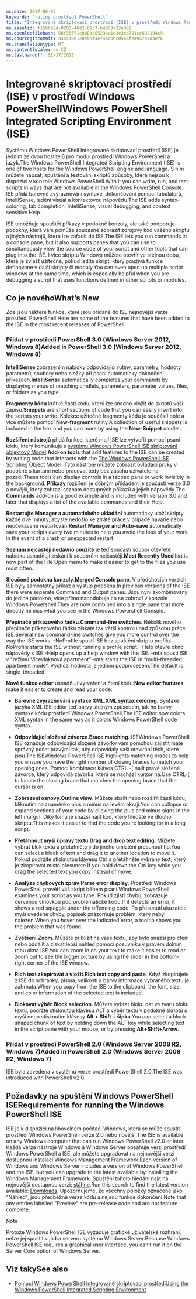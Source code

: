 ```yaml
---
ms.date: 2017-06-05
keywords: "rutiny prostředí PowerShell"
title: "Integrované skriptovací prostředí (ISE) v prostředí Windows PowerShell"
ms.assetid: f156b92d-0203-46d2-89c7-b4989d32e3d2
ms.openlocfilehash: 66f36371cbb8ad8523aa1e1e3cd791cc692194c9
ms.sourcegitcommit: a444406120e5af4e746cbbc0558fe89a7e78aef6
ms.translationtype: MT
ms.contentlocale: cs-CZ
ms.lasthandoff: 01/17/2018
---
```

# <a name="windows-powershell-integrated-scripting-environment-ise"></a><span data-ttu-id="bd2a4-103">Integrované skriptovací prostředí (ISE) v prostředí Windows PowerShell</span><span class="sxs-lookup"><span data-stu-id="bd2a4-103">Windows PowerShell Integrated Scripting Environment (ISE)</span></span>
<span data-ttu-id="bd2a4-104">Systému Windows PowerShell Integrované skriptovací prostředí (ISE) je jedním ze dvou hostitelů pro modul prostředí Windows PowerShell a jazyk.</span><span class="sxs-lookup"><span data-stu-id="bd2a4-104">The Windows PowerShell Integrated Scripting Environment (ISE) is one of two hosts for the Windows PowerShell engine and language.</span></span> <span data-ttu-id="bd2a4-105">S ním můžete napsat, spuštění a testování skriptů způsoby, které nejsou k dispozici v konzole Windows PowerShell.</span><span class="sxs-lookup"><span data-stu-id="bd2a4-105">With it you can write, run, and test scripts in ways that are not available in the Windows PowerShell Console.</span></span> <span data-ttu-id="bd2a4-106">ISE přidá barevné zvýrazňování syntaxe, dokončování pomocí tabulátorů, IntelliSense, ladění visual a kontextovou nápovědu.</span><span class="sxs-lookup"><span data-stu-id="bd2a4-106">The ISE adds syntax-coloring, tab completion, IntelliSense, visual debugging, and context sensitive Help.</span></span>

<span data-ttu-id="bd2a4-107">ISE umožňuje spouštět příkazy v podokně konzoly, ale také podporuje podokny, která vám pomůže současně zobrazit zdrojový kód vašeho skriptu a jiných nástrojů, které lze zařadit do ISE.</span><span class="sxs-lookup"><span data-stu-id="bd2a4-107">The ISE lets you run commands in a console pane, but it also supports panes that you can use to simultaneously view the source code of your script and other tools that can plug into the ISE.</span></span> <span data-ttu-id="bd2a4-108">I více skriptu Windows můžete otevřít ve stejnou dobu, která je zvlášť užitečné, pokud ladíte skript, který používá funkce definované v další skripty či moduly.</span><span class="sxs-lookup"><span data-stu-id="bd2a4-108">You can even open up multiple script windows at the same time, which is especially helpful when you are debugging a script that uses functions defined in other scripts or modules.</span></span>

## <a name="whats-new"></a><span data-ttu-id="bd2a4-109">Co je nového</span><span class="sxs-lookup"><span data-stu-id="bd2a4-109">What’s New</span></span>
<span data-ttu-id="bd2a4-110">Zde jsou některé funkce, které jsou přidané do ISE nejnovější verze prostředí PowerShell.</span><span class="sxs-lookup"><span data-stu-id="bd2a4-110">Here are some of the features that have been added to the ISE in the most recent releases of PowerShell.</span></span>

### <a name="added-in-powershell-30-windows-server-2012-windows-8"></a><span data-ttu-id="bd2a4-111">Přidat v prostředí PowerShell 3.0 (Windows Server 2012, Windows 8)</span><span class="sxs-lookup"><span data-stu-id="bd2a4-111">Added in PowerShell 3.0 (Windows Server 2012, Windows 8)</span></span>
<span data-ttu-id="bd2a4-112">**IntelliSense** zobrazením nabídky odpovídající rutiny, parametry, hodnoty parametrů, soubory nebo složky při psaní automaticky dokončení příkazech.</span><span class="sxs-lookup"><span data-stu-id="bd2a4-112">**IntelliSense** automatically completes your commands by displaying menus of matching cmdlets, parameters, parameter values, files, or folders as you type.</span></span>

<span data-ttu-id="bd2a4-113">**Fragmenty kódu** krátké části kódu, který lze snadno vložit do skriptů vaší zápisu.</span><span class="sxs-lookup"><span data-stu-id="bd2a4-113">**Snippets** are short sections of code that you can easily insert into the scripts your write.</span></span> <span data-ttu-id="bd2a4-114">Kolekce užitečné fragmenty kódu je součástí pole a více můžete pomocí **New-fragment** rutiny.</span><span class="sxs-lookup"><span data-stu-id="bd2a4-114">A collection of useful snippets is included in the box and you can more by using the **New-Snippet** cmdlet.</span></span>

<span data-ttu-id="bd2a4-115">**Rozšíření nástrojů** přidá funkce, které mají ISE lze vytvořit pomocí psaní kódu, který komunikuje s [systému Windows PowerShell ISE skriptování objektový Model](../../core-powershell/ise/The-Windows-PowerShell-ISE-Scripting-Object-Model.md).</span><span class="sxs-lookup"><span data-stu-id="bd2a4-115">**Add-on tools** that add features to the ISE can be created by writing code that interacts with the [The Windows PowerShell ISE Scripting Object Model](../../core-powershell/ise/The-Windows-PowerShell-ISE-Scripting-Object-Model.md).</span></span> <span data-ttu-id="bd2a4-116">Tyto nástroje můžete zobrazit ovládací prvky v podokně s kartami nebo pracovat tedy bez zásahu uživatele na pozadí.</span><span class="sxs-lookup"><span data-stu-id="bd2a4-116">These tools can display controls in a tabbed pane or work invisibly in the background.</span></span> <span data-ttu-id="bd2a4-117">**Příkazy** rozšíření je dobrým příkladem je součástí verze 3.0 a novější, který zobrazí seznam dostupných příkazů a jejich nápovědy.</span><span class="sxs-lookup"><span data-stu-id="bd2a4-117">The **Commands** add-on is a good example and is included with version 3.0 and later that displays a list of the available commands and their Help.</span></span>

<span data-ttu-id="bd2a4-118">**Restartujte Manager a automatického ukládání** automaticky uloží skripty každé dvě minuty, abyste nedošlo ke ztrátě práce v případě havárie nebo neočekávaně restartován.</span><span class="sxs-lookup"><span data-stu-id="bd2a4-118">**Restart Manager and Auto-save** automatically save your scripts every two minutes to help you avoid the loss of your work in the event of a crash or unexpected restart.</span></span>

<span data-ttu-id="bd2a4-119">**Seznam nejčastěji nedávno použité** je teď součástí soubor otevřete nabídku usnadňují získání k souborům nejčastěji.</span><span class="sxs-lookup"><span data-stu-id="bd2a4-119">**Most Recently Used list** is now part of the File Open menu to make it easier to get to the files you use most often.</span></span>

<span data-ttu-id="bd2a4-120">**Sloučené podokna konzoly**.</span><span class="sxs-lookup"><span data-stu-id="bd2a4-120">**Merged Console pane**.</span></span> <span data-ttu-id="bd2a4-121">V předchozích verzích ISE byly samostatný příkaz a výstup podokna.</span><span class="sxs-lookup"><span data-stu-id="bd2a4-121">In previous versions of the ISE there were separate Command and Output panes.</span></span> <span data-ttu-id="bd2a4-122">Jsou nyní zkombinovány do jediné podokno, více přímo napodobuje co se zobrazí v konzole Windows Powershell.</span><span class="sxs-lookup"><span data-stu-id="bd2a4-122">They are now combined into a single pane that more directly mimics what you see in the Windows Powershell Console.</span></span>

<span data-ttu-id="bd2a4-123">**Přepínače příkazového řádku**.</span><span class="sxs-lookup"><span data-stu-id="bd2a4-123">**Command-line switches**.</span></span> <span data-ttu-id="bd2a4-124">Několik nového přepínače příkazového řádku získáte tak větší kontrolu nad způsobu práce ISE.</span><span class="sxs-lookup"><span data-stu-id="bd2a4-124">Several new command-line switches give you more control over the way the ISE works.</span></span> <span data-ttu-id="bd2a4-125">-NoProfile spustí ISE bez spuštění skriptu profilu.</span><span class="sxs-lookup"><span data-stu-id="bd2a4-125">-NoProfile starts the ISE without running a profile script.</span></span> <span data-ttu-id="bd2a4-126">-Help otevře okno nápovědy s ISE.</span><span class="sxs-lookup"><span data-stu-id="bd2a4-126">-Help opens up a help window with the ISE.</span></span> <span data-ttu-id="bd2a4-127">-mta spustí ISE v "režimu Vícevláknová apartment".</span><span class="sxs-lookup"><span data-stu-id="bd2a4-127">-mta starts the ISE in “multi-threaded apartment mode”.</span></span> <span data-ttu-id="bd2a4-128">Výchozí hodnota je jedním podprocesem.</span><span class="sxs-lookup"><span data-stu-id="bd2a4-128">The default is single-threaded.</span></span>

<span data-ttu-id="bd2a4-129">**Nové funkce editor** usnadňují vytváření a čtení kódu:</span><span class="sxs-lookup"><span data-stu-id="bd2a4-129">**New editor features** make it easier to create and read your code:</span></span>

- <span data-ttu-id="bd2a4-130">**Barevné zvýrazňování syntaxe XML**.</span><span class="sxs-lookup"><span data-stu-id="bd2a4-130">**XML syntax coloring**.</span></span> <span data-ttu-id="bd2a4-131">Syntaxe jazyka XML ISE editor teď barvy stejným způsobem, jak ho barvy syntaxe kódu prostředí Windows PowerShell.</span><span class="sxs-lookup"><span data-stu-id="bd2a4-131">The ISE editor now colors XML syntax in the same way as it colors Windows PowerShell code syntax.</span></span>

- <span data-ttu-id="bd2a4-132">**Odpovídající složené závorce**.</span><span class="sxs-lookup"><span data-stu-id="bd2a4-132">**Brace matching**.</span></span> <span data-ttu-id="bd2a4-133">ISEWindows PowerShell ISE označuje odpovídající složené závorky vám pomohou zajistit máte správný počet pravými tak, aby odpovídaly vaší otevírání těch, které jsou.</span><span class="sxs-lookup"><span data-stu-id="bd2a4-133">The ISEWindows PowerShell ISE highlights matching braces to help you ensure you have the right number of closing braces to match your opening ones.</span></span> <span data-ttu-id="bd2a4-134">Pomocí kombinace kláves CTRL -\[ najít pravé složené závorce, který odpovídá závorka, která se nachází kurzor na.</span><span class="sxs-lookup"><span data-stu-id="bd2a4-134">Use CTRL-\[ to locate the closing brace that matches the opening brace that the cursor is on.</span></span>

- <span data-ttu-id="bd2a4-135">**Zobrazení osnovy**.</span><span class="sxs-lookup"><span data-stu-id="bd2a4-135">**Outline view**.</span></span> <span data-ttu-id="bd2a4-136">Můžete sbalit nebo rozšířit části kódu, kliknutím na znaménko plus a minus na levém okraji.</span><span class="sxs-lookup"><span data-stu-id="bd2a4-136">You can collapse or expand sections of your code by clicking the plus and minus signs in the left margin.</span></span> <span data-ttu-id="bd2a4-137">Díky tomu je snazší najít kód, který hledáte ve dlouho skriptu.</span><span class="sxs-lookup"><span data-stu-id="bd2a4-137">This makes it easier to find the code you’re looking for in a long script.</span></span>

- <span data-ttu-id="bd2a4-138">**Přetáhnout myší úpravy textu**.</span><span class="sxs-lookup"><span data-stu-id="bd2a4-138">**Drag and drop text editing**.</span></span> <span data-ttu-id="bd2a4-139">Můžete vybrat blok textu a přetáhněte ji do jiného umístění přesunout ho.</span><span class="sxs-lookup"><span data-stu-id="bd2a4-139">You can select a block of text and drag it to another location to move it.</span></span> <span data-ttu-id="bd2a4-140">Pokud podržíte stisknutou klávesu Ctrl a přetáhněte vybraný text, který je zkopírovat místo přesunete.</span><span class="sxs-lookup"><span data-stu-id="bd2a4-140">If you hold down the Ctrl key while you drag the selected text you copy instead of move.</span></span>

- <span data-ttu-id="bd2a4-141">**Analýza chybových zpráv**.</span><span class="sxs-lookup"><span data-stu-id="bd2a4-141">**Parse error display**.</span></span> <span data-ttu-id="bd2a4-142">Prostředí Windows PowerShell prověří váš skript během psaní.</span><span class="sxs-lookup"><span data-stu-id="bd2a4-142">Windows PowerShell examines your script as you type.</span></span> <span data-ttu-id="bd2a4-143">Pokud zjistí chybu, zobrazuje červenou vlnovkou pod problematické kódu.</span><span class="sxs-lookup"><span data-stu-id="bd2a4-143">If it detects an error, it shows a red squiggle under the offending code.</span></span> <span data-ttu-id="bd2a4-144">Po přesunutí ukazatele myši uvedené chyby, popisek znázorňuje problém, který nebyl nalezen.</span><span class="sxs-lookup"><span data-stu-id="bd2a4-144">When you hover over the indicated error, a tooltip shows you the problem that was found.</span></span>

- <span data-ttu-id="bd2a4-145">**Zvětšení**.</span><span class="sxs-lookup"><span data-stu-id="bd2a4-145">**Zoom**.</span></span> <span data-ttu-id="bd2a4-146">Můžete přiblížit na vaše textu, aby bylo snazší pro čtení nebo oddálit a získat lepší náhled pomocí posuvníku v pravém dolním rohu okna ISE.</span><span class="sxs-lookup"><span data-stu-id="bd2a4-146">You can zoom in on your text to make it easier to read or zoom out to see the bigger picture by using the slider in the bottom-right corner of the ISE window.</span></span>

- <span data-ttu-id="bd2a4-147">**Rich text zkopírovat a vložit**.</span><span class="sxs-lookup"><span data-stu-id="bd2a4-147">**Rich text copy and paste**.</span></span> <span data-ttu-id="bd2a4-148">Když zkopírujete z ISE do schránky, písma, velikosti a barvy informace vybraného textu je zahrnuta.</span><span class="sxs-lookup"><span data-stu-id="bd2a4-148">When you copy from the ISE to the clipboard, the font, size, and color information of the selected text is included.</span></span>

- <span data-ttu-id="bd2a4-149">**Blokovat výběr**.</span><span class="sxs-lookup"><span data-stu-id="bd2a4-149">**Block selection**.</span></span> <span data-ttu-id="bd2a4-150">Můžete vybrat bloku dat ve tvaru bloku textu, podržte stisknutou klávesu ALT a výběr textu v podokně skriptu s myší nebo stisknutím klávesy **Alt + Shift + šipka**.</span><span class="sxs-lookup"><span data-stu-id="bd2a4-150">You can select a block-shaped chunk of text by holding down the ALT key while selecting text in the script pane with your mouse, or by pressing **Alt+Shift+Arrow**.</span></span>

### <a name="added-in-powershell-20-windows-server-2008-r2-windows-7"></a><span data-ttu-id="bd2a4-151">Přidat v prostředí PowerShell 2.0 (Windows Server 2008 R2, Windows 7)</span><span class="sxs-lookup"><span data-stu-id="bd2a4-151">Added in PowerShell 2.0 (Windows Server 2008 R2, Windows 7)</span></span>
<span data-ttu-id="bd2a4-152">ISE byla zavedena v systému verze prostředí PowerShell 2.0.</span><span class="sxs-lookup"><span data-stu-id="bd2a4-152">The ISE was introduced with PowerShell v2.0.</span></span>

## <a name="requirements-for-running-the-windows-powershell-ise"></a><span data-ttu-id="bd2a4-153">Požadavky na spuštění Windows PowerShell ISE</span><span class="sxs-lookup"><span data-stu-id="bd2a4-153">Requirements for running the Windows PowerShell ISE</span></span>
<span data-ttu-id="bd2a4-154">ISE je k dispozici na libovolném počítači Windows, která se může spustit prostředí Windows PowerShell verze 2.0 nebo novější.</span><span class="sxs-lookup"><span data-stu-id="bd2a4-154">The ISE is available on any Windows computer that can run Windows PowerShell v2.0 or later.</span></span>
<span data-ttu-id="bd2a4-155">Každá verze nástroje Windows a Windows Server obsahuje verzi prostředí Windows PowerShell a ISE, ale můžete upgradovat na nejnovější verzi dostupnou instalací Windows Management Framework.</span><span class="sxs-lookup"><span data-stu-id="bd2a4-155">Each version of Windows and Windows Server includes a version of Windows PowerShell and the ISE, but you can upgrade to the latest available by installing the Windows Management Framework.</span></span>
<span data-ttu-id="bd2a4-156">Spuštění tohoto hledání najít na nejnovější dostupnou verzi: [stáhne](http://www.microsoft.com/en-us/search/DownloadResults.aspx?q=%22windows%20management%20framework%22%20PowerShell&sortby=Relevancy~Descending).</span><span class="sxs-lookup"><span data-stu-id="bd2a4-156">Run this search to find the latest version available: [Downloads](http://www.microsoft.com/en-us/search/DownloadResults.aspx?q=%22windows%20management%20framework%22%20PowerShell&sortby=Relevancy~Descending).</span></span>
<span data-ttu-id="bd2a4-157">Upozorňujeme, že všechny položky označené jako "Náhled", jsou předběžné verze kódu a nejsou funkce dokončení.</span><span class="sxs-lookup"><span data-stu-id="bd2a4-157">Note that any entries labelled "Preview" are pre-release code and are not feature complete.</span></span>

> [!NOTE]
> <span data-ttu-id="bd2a4-158">Protože Windows PowerShell ISE vyžaduje grafické uživatelské rozhraní, nelze jej spustit v jádra serveru systému Windows Server.</span><span class="sxs-lookup"><span data-stu-id="bd2a4-158">Because Windows PowerShell ISE requires a graphical user interface, you can’t run it on the Server Core option of Windows Server.</span></span>

## <a name="see-also"></a><span data-ttu-id="bd2a4-159">Viz taky</span><span class="sxs-lookup"><span data-stu-id="bd2a4-159">See also</span></span>
- [<span data-ttu-id="bd2a4-160">Pomocí Windows PowerShell Integrované skriptovací prostředí</span><span class="sxs-lookup"><span data-stu-id="bd2a4-160">Using the Windows PowerShell Integrated Scripting Environment</span></span>](../../core-powershell/ise/Using-the-Windows-PowerShell-ISE.md)

